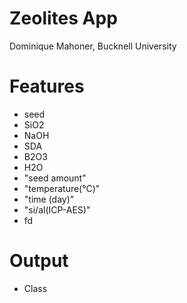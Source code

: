 # Zeolites App
Dominique Mahoner, Bucknell University

# Features 
-  seed
-  SiO2
-  NaOH
-  SDA
-  B2O3
-  H2O
-  "seed amount"
-  "temperature(°C)"
- "time (day)"
- "si/al(ICP-AES)"
- fd

# Output 
- Class

